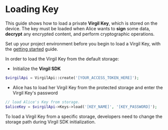 # Loading Key

This guide shows how to load a private **Virgil Key**, which is stored on the device. The key must be loaded when Alice wants to **sign** some data, **decrypt** any encrypted content, and perform cryptographic operations.

Set up your project environment before you begin to load a Virgil Key, with the [getting started](/docs/guides/configuration/client-configuration.md) guide.

In order to load the Virgil Key from the default storage:

- Initialize the **Virgil SDK**

```php
$virgilApi = VirgilApi::create('[YOUR_ACCESS_TOKEN_HERE]');
```

- Alice has to load her Virgil Key from the protected storage and enter the Virgil Key's password

```php
// load Alice's Key from storage.
$aliceKey = $virgilApi->Keys->load('[KEY_NAME]', '[KEY_PASSWORD]');
```

To load a Virgil Key from a specific storage, developers need to change the storage path during Virgil SDK initialization.
